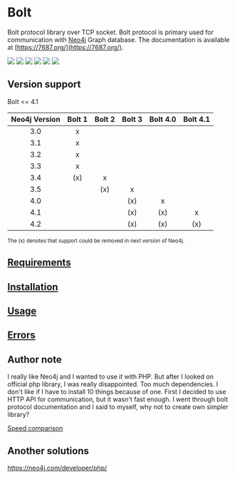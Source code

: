 # Bolt
Bolt protocol library over TCP socket. Bolt protocol is primary used for communication with [Neo4j](https://neo4j.com/) Graph database. The documentation is available at [https://7687.org/](https://7687.org/).

![](https://img.shields.io/badge/phpunit-passed-success) ![](https://img.shields.io/badge/coverage-77%25-green) ![](https://img.shields.io/github/stars/stefanak-michal/Bolt) ![](https://img.shields.io/packagist/dt/stefanak-michal/bolt) ![](https://img.shields.io/github/v/release/stefanak-michal/bolt) ![](https://img.shields.io/github/commits-since/stefanak-michal/bolt/latest)

## Version support
Bolt <= 4.1

| Neo4j Version | Bolt 1 | Bolt 2 | Bolt 3 | Bolt 4.0 | Bolt 4.1 |
|:-------------:|:------:|:------:|:------:|:--------:|:--------:|
| 3.0           | x      |        |        |          |          |
| 3.1           | x      |        |        |          |          |
| 3.2           | x      |        |        |          |          |
| 3.3           | x      |        |        |          |          |
| 3.4           | (x)    | x      |        |          |          |
| 3.5           |        | (x)    | x      |          |          |
| 4.0           |        |        | (x)    | x        |          |
| 4.1           |        |        | (x)    | (x)      | x        |
| 4.2           |        |        | (x)    | (x)      | (x)      |

<sup>The (x) denotes that support could be removed in next version of Neo4j.</sup>

## [Requirements](https://github.com/stefanak-michal/Bolt/wiki/Requirements)
## [Installation](https://github.com/stefanak-michal/Bolt/wiki/Installation)
## [Usage](https://github.com/stefanak-michal/Bolt/wiki/Usage)
## [Errors](https://github.com/stefanak-michal/Bolt/wiki/Errors)

## Author note
I really like Neo4j and I wanted to use it with PHP. But after I looked on official php library, I was really disappointed. Too much dependencies. I don't like if I have to install 10 things because of one. First I decided to use HTTP API for communication, but it wasn't fast enough. I went through bolt protocol documentation and I said to myself, why not to create own simpler library?

[Speed comparison](https://github.com/stefanak-michal/Bolt/wiki/Speed-comparison)

## Another solutions
https://neo4j.com/developer/php/

